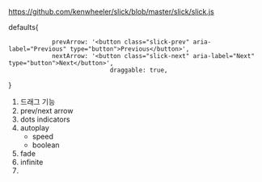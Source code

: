 https://github.com/kenwheeler/slick/blob/master/slick/slick.js

defaults{
   
                prevArrow: '<button class="slick-prev" aria-label="Previous" type="button">Previous</button>',
                nextArrow: '<button class="slick-next" aria-label="Next" type="button">Next</button>',
                                draggable: true,

}


1. 드래그 기능
2. prev/next arrow 
3. dots indicators
4. autoplay
   - speed
   - boolean
5. fade
6. infinite
7. 